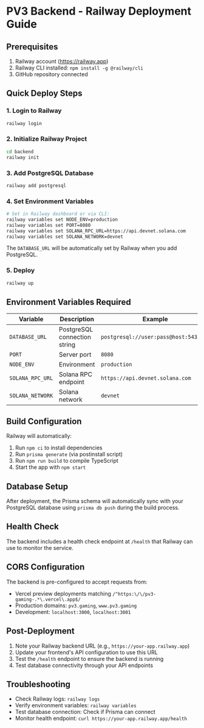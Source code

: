 # PV3 Backend - Railway Deployment Guide

## Prerequisites
1. Railway account (https://railway.app)
2. Railway CLI installed: `npm install -g @railway/cli`
3. GitHub repository connected

## Quick Deploy Steps

### 1. Login to Railway
```bash
railway login
```

### 2. Initialize Railway Project
```bash
cd backend
railway init
```

### 3. Add PostgreSQL Database
```bash
railway add postgresql
```

### 4. Set Environment Variables
```bash
# Set in Railway dashboard or via CLI:
railway variables set NODE_ENV=production
railway variables set PORT=8080
railway variables set SOLANA_RPC_URL=https://api.devnet.solana.com
railway variables set SOLANA_NETWORK=devnet
```

The `DATABASE_URL` will be automatically set by Railway when you add PostgreSQL.

### 5. Deploy
```bash
railway up
```

## Environment Variables Required

| Variable | Description | Example |
|----------|-------------|---------|
| `DATABASE_URL` | PostgreSQL connection string | `postgresql://user:pass@host:5432/db` |
| `PORT` | Server port | `8080` |
| `NODE_ENV` | Environment | `production` |
| `SOLANA_RPC_URL` | Solana RPC endpoint | `https://api.devnet.solana.com` |
| `SOLANA_NETWORK` | Solana network | `devnet` |

## Build Configuration

Railway will automatically:
1. Run `npm ci` to install dependencies
2. Run `prisma generate` (via postinstall script)
3. Run `npm run build` to compile TypeScript
4. Start the app with `npm start`

## Database Setup

After deployment, the Prisma schema will automatically sync with your PostgreSQL database using `prisma db push` during the build process.

## Health Check

The backend includes a health check endpoint at `/health` that Railway can use to monitor the service.

## CORS Configuration

The backend is pre-configured to accept requests from:
- Vercel preview deployments matching `/^https:\/\/pv3-gaming-.*\.vercel\.app$/`
- Production domains: `pv3.gaming`, `www.pv3.gaming`
- Development: `localhost:3000`, `localhost:3001`

## Post-Deployment

1. Note your Railway backend URL (e.g., `https://your-app.railway.app`)
2. Update your frontend's API configuration to use this URL
3. Test the `/health` endpoint to ensure the backend is running
4. Test database connectivity through your API endpoints

## Troubleshooting

- Check Railway logs: `railway logs`
- Verify environment variables: `railway variables`
- Test database connection: Check if Prisma can connect
- Monitor health endpoint: `curl https://your-app.railway.app/health` 